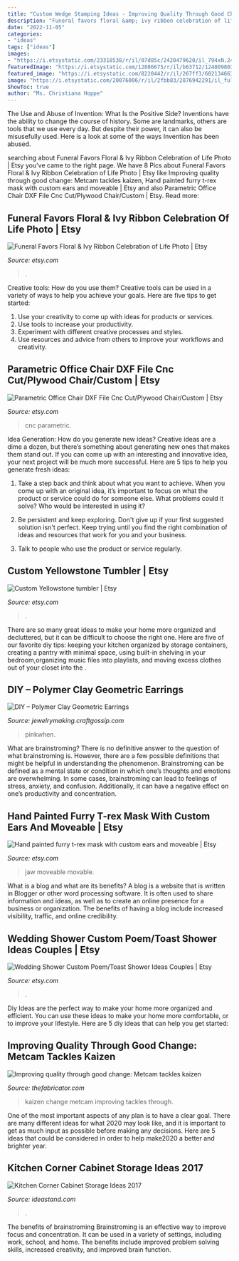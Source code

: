 ```yaml
---
title: "Custom Wedge Stamping Ideas - Improving Quality Through Good Change: Metcam Tackles Kaizen"
description: "Funeral favors floral &amp; ivy ribbon celebration of life photo"
date: "2022-11-05"
categories:
- "ideas"
tags: ["ideas"]
images:
- "https://i.etsystatic.com/23318538/r/il/07d85c/2420479620/il_794xN.2420479620_osoe.jpg"
featuredImage: "https://i.etsystatic.com/12886675/r/il/b63712/1248098037/il_fullxfull.1248098037_a4a4.jpg"
featured_image: "https://i.etsystatic.com/8220442/r/il/267ff3/602134663/il_794xN.602134663_ebba.jpg"
image: "https://i.etsystatic.com/20076006/r/il/2fbb83/2876942291/il_fullxfull.2876942291_m7qw.jpg"
ShowToc: true
author: "Ms. Christiana Hoppe"
---
```



The Use and Abuse of Invention: What Is the Positive Side?
Inventions have the ability to change the course of history. Some are landmarks, others are tools that we use every day. But despite their power, it can also be misusefully used. Here is a look at some of the ways Invention has been abused.

	

		
searching about Funeral Favors Floral &amp; Ivy Ribbon Celebration of Life Photo | Etsy you've came to the right page. We have 8 Pics about Funeral Favors Floral &amp; Ivy Ribbon Celebration of Life Photo | Etsy like Improving quality through good change: Metcam tackles kaizen, Hand painted furry t-rex mask with custom ears and moveable | Etsy and also Parametric Office Chair DXF File Cnc Cut/Plywood Chair/Custom | Etsy. Read more:
		
    
## Funeral Favors Floral &amp; Ivy Ribbon Celebration Of Life Photo | Etsy

<img loading=lazy src="https://i.etsystatic.com/12886675/r/il/b63712/1248098037/il_fullxfull.1248098037_a4a4.jpg" onerror="this.onerror=null;this.src='https://tse3.mm.bing.net/th?id=OIP.jBOD_9gMcV-sFy4OwczviAHaJ4&amp;pid=15.1';" alt="Funeral Favors Floral &amp; Ivy Ribbon Celebration of Life Photo | Etsy">

_Source: etsy.com_

>. 

	

Creative tools: How do you use them?
Creative tools can be used in a variety of ways to help you achieve your goals. Here are five tips to get started: 
1. Use your creativity to come up with ideas for products or services.
2. Use tools to increase your productivity.
3. Experiment with different creative processes and styles.
4. Use resources and advice from others to improve your workflows and creativity.

    
## Parametric Office Chair DXF File Cnc Cut/Plywood Chair/Custom | Etsy

<img loading=lazy src="https://i.etsystatic.com/23318538/r/il/07d85c/2420479620/il_794xN.2420479620_osoe.jpg" onerror="this.onerror=null;this.src='https://tse1.mm.bing.net/th?id=OIP.tc4qM8_gt1chJy4Zpsn_QgHaLG&amp;pid=15.1';" alt="Parametric Office Chair DXF File Cnc Cut/Plywood Chair/Custom | Etsy">

_Source: etsy.com_

>cnc parametric. 

	

Idea Generation: How do you generate new ideas?
Creative ideas are a dime a dozen, but there’s something about generating new ones that makes them stand out. If you can come up with an interesting and innovative idea, your next project will be much more successful. Here are 5 tips to help you generate fresh ideas:
1. Take a step back and think about what you want to achieve. When you come up with an original idea, it’s important to focus on what the product or service could do for someone else. What problems could it solve? Who would be interested in using it?

2. Be persistent and keep exploring. Don't give up if your first suggested solution isn't perfect. Keep trying until you find the right combination of ideas and resources that work for you and your business.

3. Talk to people who use the product or service regularly.

    
## Custom Yellowstone Tumbler | Etsy

<img loading=lazy src="https://i.etsystatic.com/20076006/r/il/2fbb83/2876942291/il_fullxfull.2876942291_m7qw.jpg" onerror="this.onerror=null;this.src='https://tse4.mm.bing.net/th?id=OIP.fUwE4RrB-dwcrrYNQVTOpQHaJw&amp;pid=15.1';" alt="Custom Yellowstone tumbler | Etsy">

_Source: etsy.com_

>. 

	

There are so many great ideas to make your home more organized and decluttered, but it can be difficult to choose the right one. Here are five of our favorite diy tips: keeping your kitchen organized by storage containers, creating a pantry with minimal space, using built-in shelving in your bedroom,organizing music files into playlists, and moving excess clothes out of your closet into the .

    
## DIY – Polymer Clay Geometric Earrings

<img loading=lazy src="https://i0.wp.com/jewelrymaking.craftgossip.com/files/2014/11/Diy-Polymer-Clay-Geometric-Earring-Tutorial.jpg?fit=598%2C900&amp;ssl=1" onerror="this.onerror=null;this.src='https://tse4.mm.bing.net/th?id=OIP.8AgJDUpcdJoDCnQL0j8fqwHaLJ&amp;pid=15.1';" alt="DIY – Polymer Clay Geometric Earrings">

_Source: jewelrymaking.craftgossip.com_

>pinkwhen. 

	

What are brainstroming?
There is no definitive answer to the question of what brainstroming is. However, there are a few possible definitions that might be helpful in understanding the phenomenon. Brainstroming can be defined as a mental state or condition in which one’s thoughts and emotions are overwhelming. In some cases, brainstroming can lead to feelings of stress, anxiety, and confusion. Additionally, it can have a negative effect on one’s productivity and concentration.

    
## Hand Painted Furry T-rex Mask With Custom Ears And Moveable | Etsy

<img loading=lazy src="https://i.etsystatic.com/8019474/r/il/c3b809/2562417277/il_794xN.2562417277_qcss.jpg" onerror="this.onerror=null;this.src='https://tse1.mm.bing.net/th?id=OIP.NhIiNXGfxqZXKVDYIrU3JAHaJ4&amp;pid=15.1';" alt="Hand painted furry t-rex mask with custom ears and moveable | Etsy">

_Source: etsy.com_

>jaw moveable movable. 

	

What is a blog and what are its benefits?
A blog is a website that is written in Blogger or other word processing software. It is often used to share information and ideas, as well as to create an online presence for a business or organization. The benefits of having a blog include increased visibility, traffic, and online credibility.

    
## Wedding Shower Custom Poem/Toast Shower Ideas Couples | Etsy

<img loading=lazy src="https://i.etsystatic.com/8220442/r/il/267ff3/602134663/il_794xN.602134663_ebba.jpg" onerror="this.onerror=null;this.src='https://tse4.mm.bing.net/th?id=OIP.UIn_ETYWiVW6r2OnZq8JTAHaJ5&amp;pid=15.1';" alt="Wedding Shower Custom Poem/Toast Shower Ideas Couples | Etsy">

_Source: etsy.com_

>. 

	

Diy Ideas are the perfect way to make your home more organized and efficient. You can use these ideas to make your home more comfortable, or to improve your lifestyle. Here are 5 diy ideas that can help you get started: 

    
## Improving Quality Through Good Change: Metcam Tackles Kaizen

<img loading=lazy src="https://cdn.thefabricator.com/a/improving-quality-through-good-change-metcam-tackles-kaizen-0.jpg" onerror="this.onerror=null;this.src='https://tse4.mm.bing.net/th?id=OIP.6wOsfMUaUvqa_V6l-Uu2ewHaDU&amp;pid=15.1';" alt="Improving quality through good change: Metcam tackles kaizen">

_Source: thefabricator.com_

>kaizen change metcam improving tackles through. 

	

One of the most important aspects of any plan is to have a clear goal. There are many different ideas for what 2020 may look like, and it is important to get as much input as possible before making any decisions. Here are 5 ideas that could be considered in order to help make2020 a better and brighter year.

    
## Kitchen Corner Cabinet Storage Ideas 2017

<img loading=lazy src="https://ideastand.com/wp-content/uploads/2016/03/kitchen-corner-cabinet-storage/22-kitchen-corner-cabinets-storage.jpg" onerror="this.onerror=null;this.src='https://tse3.mm.bing.net/th?id=OIP.AtOxHQdfM-YMhGB9ZUAvoAHaLH&amp;pid=15.1';" alt="Kitchen Corner Cabinet Storage Ideas 2017">

_Source: ideastand.com_

>. 

	

The benefits of brainstroming
Brainstroming is an effective way to improve focus and concentration. It can be used in a variety of settings, including work, school, and home. The benefits include improved problem solving skills, increased creativity, and improved brain function.


